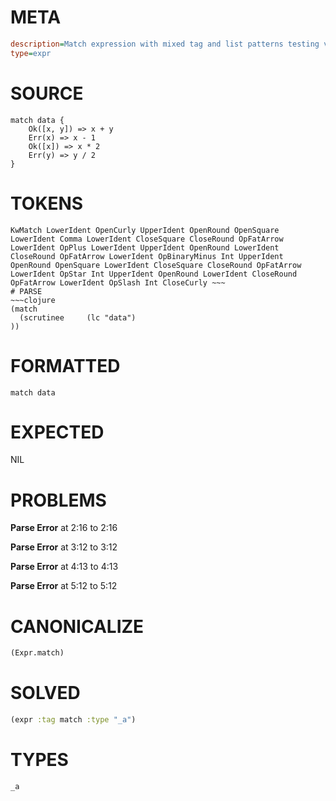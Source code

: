 # META
~~~ini
description=Match expression with mixed tag and list patterns testing variable scoping
type=expr
~~~
# SOURCE
~~~roc
match data {
    Ok([x, y]) => x + y
    Err(x) => x - 1
    Ok([x]) => x * 2
    Err(y) => y / 2
}
~~~
# TOKENS
~~~text
KwMatch LowerIdent OpenCurly UpperIdent OpenRound OpenSquare LowerIdent Comma LowerIdent CloseSquare CloseRound OpFatArrow LowerIdent OpPlus LowerIdent UpperIdent OpenRound LowerIdent CloseRound OpFatArrow LowerIdent OpBinaryMinus Int UpperIdent OpenRound OpenSquare LowerIdent CloseSquare CloseRound OpFatArrow LowerIdent OpStar Int UpperIdent OpenRound LowerIdent CloseRound OpFatArrow LowerIdent OpSlash Int CloseCurly ~~~
# PARSE
~~~clojure
(match
  (scrutinee     (lc "data")
))
~~~
# FORMATTED
~~~roc
match data
~~~
# EXPECTED
NIL
# PROBLEMS
**Parse Error**
at 2:16 to 2:16

**Parse Error**
at 3:12 to 3:12

**Parse Error**
at 4:13 to 4:13

**Parse Error**
at 5:12 to 5:12

# CANONICALIZE
~~~clojure
(Expr.match)
~~~
# SOLVED
~~~clojure
(expr :tag match :type "_a")
~~~
# TYPES
~~~roc
_a
~~~

